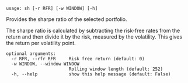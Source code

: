 ```
usage: sh [-r RFR] [-w WINDOW] [-h]
```

Provides the sharpe ratio of the selected portfolio.

The sharpe ratio is calculated by subtracting the risk-free rates from the return and then divide it by the risk, 
measured by the volatility. This gives the return per volatility point.

```
optional arguments:
  -r RFR, --rfr RFR     Risk free return (default: 0)
  -w WINDOW, --window WINDOW
                        Rolling window length (default: 252)
  -h, --help            show this help message (default: False)
```
